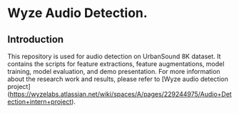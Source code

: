 # Wyze Audio Detection. 

## Introduction

This repository is used for audio detection on UrbanSound 8K dataset. It 
contains the scripts for feature extractions, feature augmentations, model training, 
model evaluation, and demo presentation. For more information about the research work and results, 
please refer to [Wyze audio detection project] (https://wyzelabs.atlassian.net/wiki/spaces/A/pages/229244975/Audio+Detection+intern+project).


 



